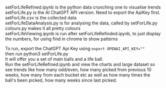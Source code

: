 setForLifeRefined.ipynb is the python data crunching one to visualise trends  
setForLife.py is the AI ChatGPT API version. Need to export the ApiKey first.  
setForLife.csv is the collected data  
setForLifeDataAnalysis.py is for analysing the data, called by setForLife.py  
colours.py makes it all pretty colours  
setForLifeViewing.ipynb is run after setForLifeRefinded.ipynb, to just display the numbers, for using find in chrome to show patterns
  
  
To run, export the ChatGPT Api Key using `export OPENAI_API_KEY=""`  
then run python3 setForLife.py   
It will offer you a set of main balls and a life ball.  
Run the setForLifeRefined.ipynb and view the charts and large dataset so see trends like how many odd/even, how many picked from previous 10 weeks, how many from each bucket etc as well as how many times the ball's been picked, how many weeks since last picked.
